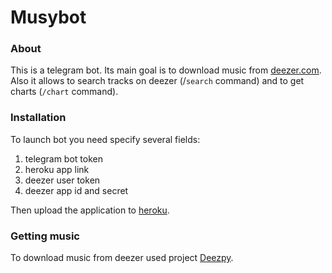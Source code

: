# Musybot
### About
This is a telegram bot. Its main goal is to download music from [deezer.com]([https://www.deezer.com/en/](https://www.deezer.com/en/)). Also it allows to search tracks on deezer (/`search` command) and to get charts (`/chart` command).
### Installation
To launch bot you need specify several fields:
1. telegram bot token
2. heroku app link
3. deezer user token
4. deezer app id and secret

Then upload the application to [heroku]([https://dashboard.heroku.com/apps](https://dashboard.heroku.com/apps)).
### Getting music
To download music from deezer used project [Deezpy]([https://notabug.org/deezpy-dev/Deezpy](https://notabug.org/deezpy-dev/Deezpy)).
